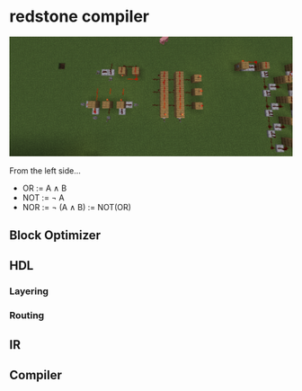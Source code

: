 # redstone compiler

![](image.png)

From the left side...

- OR := A ∧ B
- NOT := ¬ A
- NOR := ¬ (A ∧ B) := NOT(OR)

## Block Optimizer

## HDL

### Layering

### Routing

## IR

## Compiler
